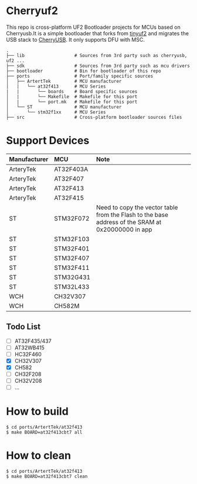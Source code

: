 # Cherryuf2
This repo is cross-platform UF2 Bootloader projects for MCUs based on Cherryusb.It is a simple bootloader that forks from [tinyuf2](https://github.com/adafruit/tinyuf2) and migrates the USB stack to [CherryUSB](https://github.com/sakumisu/CherryUSB).
It only supports DFU with MSC.
```
.
├── lib                   # Sources from 3rd party such as cherryusb, uf2 ...
├── sdk                   # Sources from 3rd party such as mcu drivers
├── bootloader            # Bin for bootloader of this repo
├── ports                 # Port/family specific sources
│   ├── ArtertTek         # MCU manufacturer
│   |   └── at32f413      # MCU Series
|   |       └── boards    # Board specific sources
│   |       └── Makefile  # Makefile for this port  
│   |       └── port.mk   # Makefile for this port         
│   └── ST                # MCU manufacturer
│       └── stm32f1xx     # MCU Series
├── src                   # Cross-platform bootloader sources files
```

# Support Devices
| Manufacturer | MCU         | Note         |
| :----------  | :---------- | :----------  |
| ArteryTek    | AT32F403A   |              |
| ArteryTek    | AT32F407    |              |
| ArteryTek    | AT32F413    |              |
| ArteryTek    | AT32F415    |              |
| ST           | STM32F072   | Need to copy the vector table from the Flash to the base address of the SRAM at 0x20000000 in app           |
| ST           | STM32F103   |              |
| ST           | STM32F401   |              |
| ST           | STM32F407   |              |
| ST           | STM32F411   |              |
| ST           | STM32G431   |              |
| ST           | STM32L433   |              |
| WCH          | CH32V307    |              |
| WCH          | CH582M      |              |

## Todo List
- [ ] AT32F435/437 
- [ ] AT32WB415
- [ ] HC32F460 
- [X] CH32V307
- [X] CH582
- [ ] CH32F208
- [ ] CH32V208
- [ ] ...

# How to build
```
$ cd ports/ArtertTek/at32f413
$ make BOARD=at32f413cbt7 all
```

# How to clean
```
$ cd ports/ArtertTek/at32f413
$ make BOARD=at32f413cbt7 clean
```